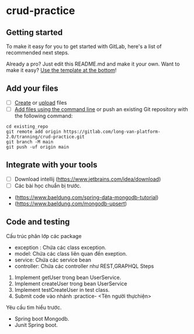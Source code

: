 # crud-practice



## Getting started

To make it easy for you to get started with GitLab, here's a list of recommended next steps.

Already a pro? Just edit this README.md and make it your own. Want to make it easy? [Use the template at the bottom](#editing-this-readme)!

## Add your files

- [ ] [Create](https://docs.gitlab.com/ee/user/project/repository/web_editor.html#create-a-file) or [upload](https://docs.gitlab.com/ee/user/project/repository/web_editor.html#upload-a-file) files
- [ ] [Add files using the command line](https://docs.gitlab.com/ee/gitlab-basics/add-file.html#add-a-file-using-the-command-line) or push an existing Git repository with the following command:

```
cd existing_repo
git remote add origin https://gitlab.com/long-van-platform-2.0/tranning/crud-practice.git
git branch -M main
git push -uf origin main
```

## Integrate with your tools

- [ ] Download intellij (https://www.jetbrains.com/idea/download)
- [ ]  Các bài học chuẩn bị trước.
- (https://www.baeldung.com/spring-data-mongodb-tutorial)
- (https://www.baeldung.com/mongodb-upsert)
## Code and testing

Cấu trúc phân lớp các package
 - exception : Chứa các class exception.
 - model: Chứa các class liên quan đến exeption.
 - service: Chứa các service bean
 - controller: Chứa các controller như REST,GRAPHQL
Steps

1. Implement getUser trong bean UserService.
2. Implement createUser trong bean UserService
3. Implement testCreateUser in test class.
4. Submit code vào nhánh :practice- <Tên người thựchiện>

Yêu cầu tìm hiểu trước.
- Spring boot Mongodb.
- Junit Spring boot.
